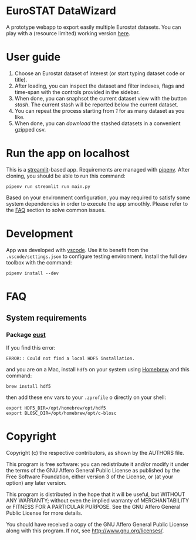 # EuroSTAT DataWizard
A prototype webapp to export easily multiple Eurostat datasets. You can play with a (resource limited) working version [here](https://lum4chi-app-eurostat-datawizard-main-yaed9w.streamlit.app/).

# User guide
1. Choose an Eurostat dataset of interest (or start typing dataset code or title).
2. After loading, you can inspect the dataset and filter indexes, flags and time-span with the controls provided in the sidebar.
3. When done, you can snaphsot the current dataset view with the button _stash_. The current stash will be reported below the current dataset.
4. You can repeat the process starting from _1_ for as many dataset as you like.
5. When done, you can _download_ the stashed datasets in a convenient gzipped csv.

# Run the app on localhost
This is a [streamlit](https://streamlit.io/)-based app. Requirements are managed with [pipenv](https://pipenv.pypa.io/). 
After cloning, you should be able to run this command:
```
pipenv run streamlit run main.py
```
Based on your environment configuration, you may required to satisfy some system dependencies in order to execute the app smoothly. Please refer to the [FAQ](#FAQ) section to solve common issues.

# Development
App was developed with [vscode](https://code.visualstudio.com/). Use it to benefit from the `.vscode/settings.json` to configure testing environment.
Install the full dev toolbox with the command:
```
pipenv install --dev
```

# FAQ
## System requirements
### Package [eust](https://github.com/rasmuse/eust)

If you find this error:
```
ERROR:: Could not find a local HDF5 installation.
```
and you are on a Mac, install `hdf5` on your system using [Homebrew](https://brew.sh/) and this command:
```
brew install hdf5
```
then add these env vars to your `.zprofile` o directly on your shell:
```
export HDF5_DIR=/opt/homebrew/opt/hdf5
export BLOSC_DIR=/opt/homebrew/opt/c-blosc
```

# Copyright
Copyright (c) the respective contributors, as shown by the AUTHORS file.

This program is free software: you can redistribute it and/or modify
it under the terms of the GNU Affero General Public License as published
by the Free Software Foundation, either version 3 of the License, or
(at your option) any later version.

This program is distributed in the hope that it will be useful,
but WITHOUT ANY WARRANTY; without even the implied warranty of
MERCHANTABILITY or FITNESS FOR A PARTICULAR PURPOSE.  See the
GNU Affero General Public License for more details.

You should have received a copy of the GNU Affero General Public License
along with this program.  If not, see <http://www.gnu.org/licenses/>.
